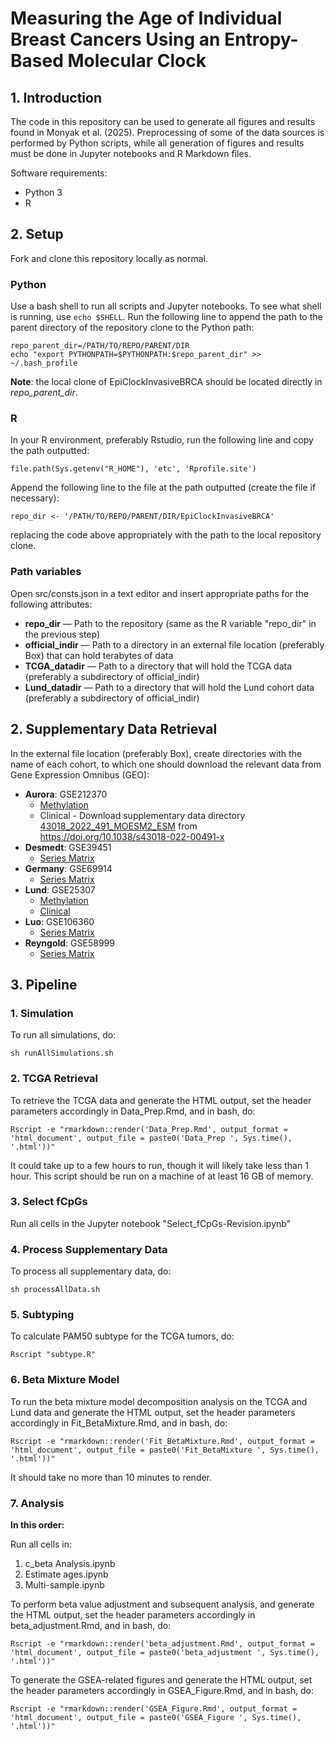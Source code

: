 # Measuring the Age of Individual Breast Cancers Using an Entropy-Based Molecular Clock

## 1. Introduction

The code in this repository can be used to generate all figures and results found in Monyak et al. (2025). Preprocessing of some of the data sources is performed by Python scripts, while all generation of figures and results must be done in Jupyter notebooks and R Markdown files.

Software requirements:
- Python 3
- R

## 2. Setup

Fork and clone this repository locally as normal.

### Python

Use a bash shell to run all scripts and Jupyter notebooks. To see what shell is running, use ```echo $SHELL```. Run the following line to append the path to the parent directory of the repository clone to the Python path:

```
repo_parent_dir=/PATH/TO/REPO/PARENT/DIR
echo "export PYTHONPATH=$PYTHONPATH:$repo_parent_dir" >> ~/.bash_profile
```

**Note**: the local clone of EpiClockInvasiveBRCA should be located directly in *repo_parent_dir*.

### R

In your R environment, preferably Rstudio, run the following line and copy the path outputted:

```
file.path(Sys.getenv("R_HOME"), 'etc', 'Rprofile.site')
```

Append the following line to the file at the path outputted (create the file if necessary):

```
repo_dir <- '/PATH/TO/REPO/PARENT/DIR/EpiClockInvasiveBRCA'
```

replacing the code above appropriately with the path to the local repository clone.

### Path variables

Open src/consts.json in a text editor and insert appropriate paths for the following attributes:
- **repo_dir** — Path to the repository (same as the R variable "repo_dir" in the previous step)
- **official_indir** — Path to a directory in an external file location (preferably Box) that can hold terabytes of data
- **TCGA_datadir** — Path to a directory that will hold the TCGA data (preferably a subdirectory of official_indir)
- **Lund_datadir** — Path to a directory that will hold the Lund cohort data (preferably a subdirectory of official_indir)

## 2. Supplementary Data Retrieval

In the external file location (preferably Box), create directories with the name of each cohort, to which one should download the relevant data from Gene Expression Omnibus (GEO):
- **Aurora**: GSE212370
  - [Methylation](https://ftp.ncbi.nlm.nih.gov/geo/series/GSE212nnn/GSE212370/suppl/GSE212370%5F20220828%5FMethylationEPIC%5FGEO%5Fdata%5Fmatrix146.tsv.gz)
  - Clinical - Download supplementary data directory [43018_2022_491_MOESM2_ESM](https://static-content.springer.com/esm/art%3A10.1038%2Fs43018-022-00491-x/MediaObjects/43018_2022_491_MOESM2_ESM.rar) from https://doi.org/10.1038/s43018-022-00491-x
- **Desmedt**: GSE39451
  - [Series Matrix](https://ftp.ncbi.nlm.nih.gov/geo/series/GSE39nnn/GSE39451/matrix/GSE39451-GPL13534_series_matrix.txt.gz)
- **Germany**: GSE69914
  - [Series Matrix](https://ftp.ncbi.nlm.nih.gov/geo/series/GSE69nnn/GSE69914/matrix/GSE69914_series_matrix.txt.gz)
- **Lund**: GSE25307
  - [Methylation](https://ftp.ncbi.nlm.nih.gov/geo/series/GSE25nnn/GSE25307/matrix/GSE25307_series_matrix.txt.gz)
  - [Clinical](https://ftp.ncbi.nlm.nih.gov/geo/series/GSE25nnn/GSE25307/suppl/GSE25307%5Fsample%5Fannotations.txt.gz)
- **Luo**: GSE106360
  - [Series Matrix](https://ftp.ncbi.nlm.nih.gov/geo/series/GSE106nnn/GSE106360/matrix/GSE106360_series_matrix.txt.gz)
- **Reyngold**: GSE58999
  - [Series Matrix](https://ftp.ncbi.nlm.nih.gov/geo/series/GSE58nnn/GSE58999/matrix/GSE58999_series_matrix.txt.gz)

## 3. Pipeline

### 1. Simulation

To run all simulations, do:
```
sh runAllSimulations.sh
```

### 2. TCGA Retrieval

To retrieve the TCGA data and generate the HTML output, set the header parameters accordingly in Data_Prep.Rmd, and in bash, do:
```
Rscript -e "rmarkdown::render('Data_Prep.Rmd', output_format = 'html_document', output_file = paste0('Data_Prep ', Sys.time(), '.html'))"
```

It could take up to a few hours to run, though it will likely take less than 1 hour. This script should be run on a machine of at least 16 GB of memory.

### 3. Select fCpGs

Run all cells in the Jupyter notebook "Select_fCpGs-Revision.ipynb"

### 4. Process Supplementary Data

To process all supplementary data, do:
```
sh processAllData.sh
```

### 5. Subtyping

To calculate PAM50 subtype for the TCGA tumors, do:

```
Rscript "subtype.R"
```

### 6. Beta Mixture Model

To run the beta mixture model decomposition analysis on the TCGA and Lund data and generate the HTML output, set the header parameters accordingly in Fit_BetaMixture.Rmd, and in bash, do:
```
Rscript -e "rmarkdown::render('Fit_BetaMixture.Rmd', output_format = 'html_document', output_file = paste0('Fit_BetaMixture ', Sys.time(), '.html'))"
```

It should take no more than 10 minutes to render.

### 7. Analysis

**In this order:**

Run all cells in:
1. c_beta Analysis.ipynb
2. Estimate ages.ipynb
3. Multi-sample.ipynb


To perform beta value adjustment and subsequent analysis, and generate the HTML output, set the header parameters accordingly in beta_adjustment.Rmd, and in bash, do:

```
Rscript -e "rmarkdown::render('beta_adjustment.Rmd', output_format = 'html_document', output_file = paste0('beta_adjustment ', Sys.time(), '.html'))"
```

To generate the GSEA-related figures and generate the HTML output, set the header parameters accordingly in GSEA_Figure.Rmd, and in bash, do:

```
Rscript -e "rmarkdown::render('GSEA_Figure.Rmd', output_format = 'html_document', output_file = paste0('GSEA_Figure ', Sys.time(), '.html'))"
```
